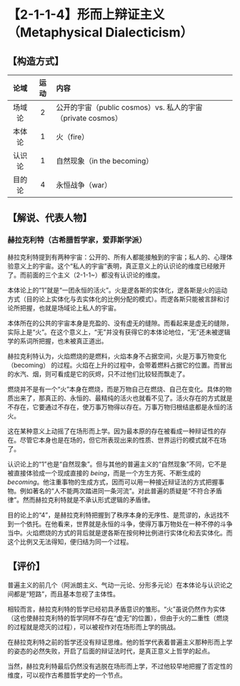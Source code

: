 # 【2-1-1-4】形而上辩证主义（Metaphysical Dialecticism）

## 【构造方式】
|  论域  | 运动 | 内容                                                        |
| :----: | :--: | :---------------------------------------------------------- |
| 场域论 |  2   | 公开的宇宙（public cosmos）vs. 私人的宇宙（private cosmos） |
| 本体论 |  1   | 火（fire）                                                  |
| 认识论 |  1   | 自然现象（in the becoming）                                 |
| 目的论 |  4   | 永恒战争（war）                                             |

## 【解说、代表人物】

### 赫拉克利特（古希腊哲学家，爱菲斯学派）

赫拉克利特提到有两种宇宙：公开的、所有人都能接触到的宇宙；私人的、心理体验意义上的宇宙。这个“私人的宇宙”表明，真正意义上的认识论的维度已经敞开了。而前面的三个主义（2-1-1~）都没有认识论的维度。

本体论上的“1”就是“一团永恒的活火”。火是逻各斯的实体化，逻各斯是火的运动方式（目的论上实体化与去实体化的比例分配的模式）。而逻各斯只能被言辞和讨论所把握，也就是场域论上私人的宇宙。

本体所在的公共的宇宙本身是充盈的、没有虚无的缝隙。而看起来是虚无的缝隙，实际上是“火”。在这个意义上，“无”并没有获得它的本体论地位，“无”还未被逻辑学的系词所把握，也未被真正道出。

赫拉克利特认为，火焰燃烧的是燃料，火焰本身不占据空间，火是万事万物变化（becoming） 的过程。火焰在上升的过程中，会带着燃料占据它的位置。而冒出的水汽、烟，则可看成是它的灰烬，只不过他们比较轻而飘走了。

燃烧并不是有一个“火”本身在燃烧，而是万物自己在燃烧、自己在变化。具体的物质出来了，那真正的、永恒的、最精纯的活火也就看不见了。活火存在的方式就是不存在，它要通过不存在，使万事万物得以存在。万事万物归根结底都是永恒的活火。

这在某种意义上动摇了在场形而上学。因为最本原的存在被看成一种辩证性的存在。尽管它本身也是在场的，但它所表现出来的性质、世界运行的模式就不在场了。

认识论上的“1”也是“自然现象”。但与其他的普遍主义的“自然现象”不同，它不是被直接体验成一个现成直接的 *being*，而是一个方生方死、不断生成的 *becoming*。他注重事物的生成方式，因而可以用一种接近辩证法的方式把握事物。例如著名的“人不能两次踏进同一条河流”。对此普遍的质疑是“不符合矛盾律”。然而赫拉克利特就是不承认形式逻辑的矛盾律。

目的论上的“4”，是赫拉克利特把握到了秩序本身的无序性、是荒谬的，永远找不到一个依托。在他看来，世界就是永恒的斗争，使得万事万物处在一种不停的斗争当中。火焰燃烧的方式的背后就是逻各斯在按何种比例进行实体化和去实体化。而这个比例又无法得知，便归结为同一个过程。

## 【评价】
普遍主义的前几个（阿派朗主义、气动一元论、分形多元论）在本体论与认识论之间都是“短路”，而且基本忽视了主体性。

相较而言，赫拉克利特的哲学已经初具矛盾意识的雏形。“火”虽说仍然作为实体（这也使赫拉克利特的哲学同样不存在“虚无”的位置），但由于火的二重性（燃烧的过程就是熄灭的过程），可以被视作对在场形而上学的挑战。

在赫拉克利特之前的哲学还没有辩证思维。他的哲学代表着普遍主义那种形而上学的姿态的必然失败，开启了后面的辩证法时代，是真正意义上哲学的起点。

当然，赫拉克利特最后仍然没有逃脱在场形而上学，不过他较早地把握了否定性的维度，可以视作古希腊哲学史的一个节点。
